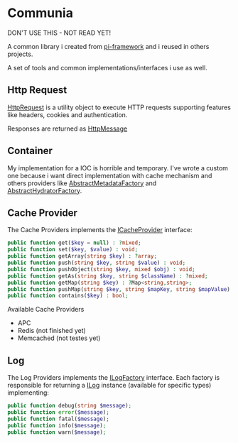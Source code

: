 Communia
====================

DON'T USE THIS - NOT READ YET!

A common library i created from [pi-framework](https://github.com/guilhermegeek/pi-framework) and i reused in others projects.

A set of tools and common implementations/interfaces i use as well.

## Http Request

[HttpRequest](src/Pi/Common/Http/HttpRequest.php) is a utility object to execute HTTP requests supporting features like headers, cookies and authentication.

Responses are returned as [HttpMessage](src/Pi/Common/Http/HttpMessage.php)

## Container

My implementation for a IOC is horrible and temporary. I've wrote a custom one because i want direct implementation with cache mechanism and others providers like [AbstractMetadataFactory](src/Pi/Common/Mapping/AbstractMetadataFactory.php) and [AbstractHydratorFactory](src/Pi/Common/Mapping/AbstractHydratorFactory.php).


## Cache Provider

The Cache Providers implements the [ICacheProvider](src/Pi-Interfaces/ICacheProvider.php) interface:

```php
public function get($key = null) : ?mixed; 
public function set($key, $value) : void;
public function getArray(string $key) : ?array;
public function push(string $key, string $value) : void;
public function pushObject(string $key, mixed $obj) : void;
public function getAs(string $key, string $className) : ?mixed;
public function getMap(string $key) : ?Map<string,string>;
public function pushMap(string $key, string $mapKey, string $mapValue) : void;
public function contains($key) : bool;
```

Available Cache Providers
+ APC
+ Redis (not finished yet)
+ Memcached (not testes yet)

## Log

The Log Providers implements the [ILogFactory](src/Pi-Interfaces/ILogFactory.php) interface. Each factory is responsible for returning a [ILog](src/Pi-Interfaces/ILog.php) instance (available for specific types) implementing:

```php
public function debug(string $message);
public function error($message);
public function fatal($message);
public function info($message);
public function warn($message);
```
